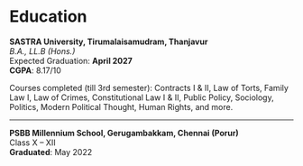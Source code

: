 # Education

**SASTRA University, Tirumalaisamudram, Thanjavur**  
_B.A., LL.B (Hons.)_  
Expected Graduation: **April 2027**  
**CGPA**: 8.17/10  

Courses completed (till 3rd semester): Contracts I & II, Law of Torts, Family Law I, Law of Crimes, Constitutional Law I & II, Public Policy, Sociology, Politics, Modern Political Thought, Human Rights, and more.

---

**PSBB Millennium School, Gerugambakkam, Chennai (Porur)**  
Class X – XII  
**Graduated**: May 2022
